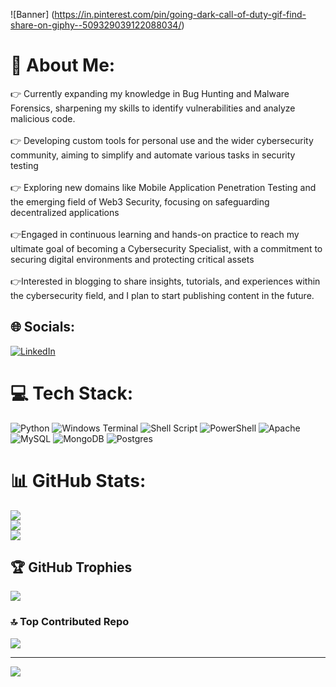  ![Banner] (https://in.pinterest.com/pin/going-dark-call-of-duty-gif-find-share-on-giphy--509329039122088034/)


# 💫 About Me:
👉 Currently expanding my knowledge in Bug Hunting and Malware Forensics, sharpening my skills to identify vulnerabilities and analyze malicious code.<br><br>👉 Developing custom tools for personal use and the wider cybersecurity community, aiming to simplify and automate various tasks in security testing<br><br>👉 Exploring new domains like Mobile Application Penetration Testing and the emerging field of Web3 Security, focusing on safeguarding decentralized applications<br><br>👉Engaged in continuous learning and hands-on practice to reach my ultimate goal of becoming a Cybersecurity Specialist, with a commitment to securing digital environments and protecting critical assets<br><br>👉Interested in blogging to share insights, tutorials, and experiences within the cybersecurity field, and I plan to start publishing content in the future.


## 🌐 Socials:
[![LinkedIn](https://img.shields.io/badge/LinkedIn-%230077B5.svg?logo=linkedin&logoColor=white)](https://linkedin.com/in/PrabinPradeep) 

# 💻 Tech Stack:
![Python](https://img.shields.io/badge/python-3670A0?style=for-the-badge&logo=python&logoColor=ffdd54) ![Windows Terminal](https://img.shields.io/badge/Windows%20Terminal-%234D4D4D.svg?style=for-the-badge&logo=windows-terminal&logoColor=white) ![Shell Script](https://img.shields.io/badge/shell_script-%23121011.svg?style=for-the-badge&logo=gnu-bash&logoColor=white) ![PowerShell](https://img.shields.io/badge/PowerShell-%235391FE.svg?style=for-the-badge&logo=powershell&logoColor=white) ![Apache](https://img.shields.io/badge/apache-%23D42029.svg?style=for-the-badge&logo=apache&logoColor=white) ![MySQL](https://img.shields.io/badge/mysql-4479A1.svg?style=for-the-badge&logo=mysql&logoColor=white) ![MongoDB](https://img.shields.io/badge/MongoDB-%234ea94b.svg?style=for-the-badge&logo=mongodb&logoColor=white) ![Postgres](https://img.shields.io/badge/postgres-%23316192.svg?style=for-the-badge&logo=postgresql&logoColor=white)
# 📊 GitHub Stats:
![](https://github-readme-stats.vercel.app/api?username=BeingPk&theme=dark&hide_border=true&include_all_commits=true&count_private=true)<br/>
![](https://github-readme-streak-stats.herokuapp.com/?user=BeingPk&theme=dark&hide_border=true)<br/>
![](https://github-readme-stats.vercel.app/api/top-langs/?username=BeingPk&theme=dark&hide_border=true&include_all_commits=true&count_private=true&layout=compact)

## 🏆 GitHub Trophies
![](https://github-profile-trophy.vercel.app/?username=BeingPk&theme=radical&no-frame=false&no-bg=true&margin-w=4)

### 🔝 Top Contributed Repo
![](https://github-contributor-stats.vercel.app/api?username=BeingPk&limit=5&theme=dark&combine_all_yearly_contributions=true)

---
[![](https://visitcount.itsvg.in/api?id=BeingPk&icon=0&color=0)](https://visitcount.itsvg.in)

<!-- Proudly created with GPRM ( https://gprm.itsvg.in ) -->
